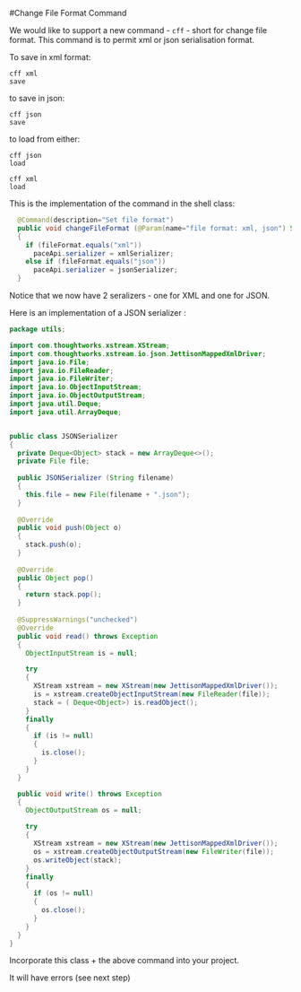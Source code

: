 #Change File Format Command

We would like to support a new command - `cff` - short for change file format. This command is to permit xml or json serialisation format.

To save in xml format:

~~~
cff xml
save
~~~

to save in json:

~~~
cff json
save
~~~

to load from either:

~~~
cff json
load
~~~

~~~
cff xml
load
~~~

This is the implementation of the command in the shell class:

~~~java
  @Command(description="Set file format")
  public void changeFileFormat (@Param(name="file format: xml, json") String fileFormat)
  {
    if (fileFormat.equals("xml"))
      paceApi.serializer = xmlSerializer;
    else if (fileFormat.equals("json"))
      paceApi.serializer = jsonSerializer; 
  }
~~~

Notice that we now have 2 seralizers - one for XML and one for JSON.

Here is an implementation of a JSON serializer :

~~~java
package utils;

import com.thoughtworks.xstream.XStream;
import com.thoughtworks.xstream.io.json.JettisonMappedXmlDriver;
import java.io.File;
import java.io.FileReader;
import java.io.FileWriter;
import java.io.ObjectInputStream;
import java.io.ObjectOutputStream;
import java.util.Deque;
import java.util.ArrayDeque;


public class JSONSerializer
{
  private Deque<Object> stack = new ArrayDeque<>();
  private File file;
  
  public JSONSerializer (String filename)
  {
    this.file = new File(filename + ".json");
  }
  
  @Override
  public void push(Object o)
  {
    stack.push(o);
  }
  
  @Override
  public Object pop()
  {
    return stack.pop();
  }
  
  @SuppressWarnings("unchecked")
  @Override
  public void read() throws Exception
  {
    ObjectInputStream is = null;

    try
    {
      XStream xstream = new XStream(new JettisonMappedXmlDriver());
      is = xstream.createObjectInputStream(new FileReader(file));
      stack = ( Deque<Object>) is.readObject();
    }
    finally
    {
      if (is != null)
      {
        is.close();
      }
    }
  }

  public void write() throws Exception
  {
    ObjectOutputStream os = null;

    try
    {
      XStream xstream = new XStream(new JettisonMappedXmlDriver());
      os = xstream.createObjectOutputStream(new FileWriter(file));
      os.writeObject(stack);
    }
    finally
    {
      if (os != null)
      {
        os.close();
      }
    }
  }
} 
~~~

Incorporate this class + the above command into your project.

It will have errors (see next step)




